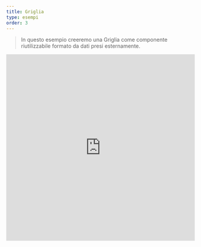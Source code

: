 ```yaml
---
title: Griglia
type: esempi
order: 3
---
```


> In questo esempio creeremo una Griglia come componente riutilizzabile formato da dati presi esternamente.

<iframe width="100%" height="500" src="http://jsfiddle.net/yyx990803/m7sgaron/embedded/result,html,js,css" allowfullscreen="allowfullscreen" frameborder="0"></iframe>
